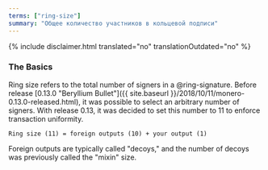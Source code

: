```yaml
---
terms: ["ring-size"]
summary: "Общее количество участников в кольцевой подписи"
---
```


{% include disclaimer.html translated="no" translationOutdated="no" %}
### The Basics
Ring size refers to the total number of signers in a @ring-signature. Before release [0.13.0 "Beryllium Bullet"]({{ site.baseurl }}/2018/10/11/monero-0.13.0-released.html), it was possible to select an arbitrary number of signers. With release 0.13, it was decided to set this number to 11 to enforce transaction uniformity.

`Ring size (11) = foreign outputs (10) + your output (1)`

Foreign outputs are typically called "decoys," and the number of decoys was previously called the "mixin" size.